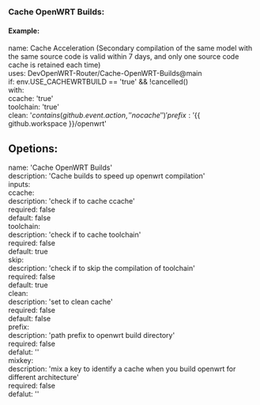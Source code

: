 ### Cache OpenWRT Builds:

#### Example:

name: Cache Acceleration (Secondary compilation of the same model with the same source code is valid within 7 days, and only one source code cache is retained each time)  
uses: DevOpenWRT-Router/Cache-OpenWRT-Builds@main  
if: env.USE\_CACHEWRTBUILD == 'true' && !cancelled()  
with:  
ccache: 'true'  
toolchain: 'true'  
clean: '${{ contains(github.event.action, ''nocache'') }}'  
prefix: '${{ github.workspace }}/openwrt'

## Opetions:

name: 'Cache OpenWRT Builds'  
description: 'Cache builds to speed up openwrt compilation'  
inputs:  
ccache:  
description: 'check if to cache ccache'  
required: false  
default: false  
toolchain:  
description: 'check if to cache toolchain'  
required: false  
default: true  
skip:  
description: 'check if to skip the compilation of toolchain'  
required: false  
default: true  
clean:  
description: 'set to clean cache'  
required: false  
default: false  
prefix:  
description: 'path prefix to openwrt build directory'  
required: false  
defalut: ''  
mixkey:  
description: 'mix a key to identify a cache when you build openwrt for different architecture'  
required: false  
defalut: ''
